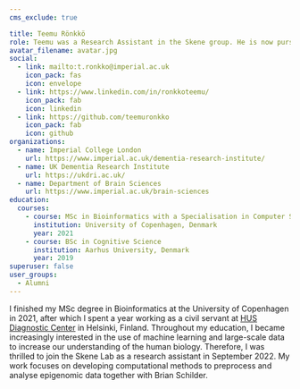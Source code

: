 ```yaml
---
cms_exclude: true

title: Teemu Rönkkö
role: Teemu was a Research Assistant in the Skene group. He is now pursuing a PhD in the Hauser Group at the University of Copenhagen. 
avatar_filename: avatar.jpg
social:
  - link: mailto:t.ronkko@imperial.ac.uk
    icon_pack: fas
    icon: envelope
  - link: https://www.linkedin.com/in/ronkkoteemu/
    icon_pack: fab
    icon: linkedin
  - link: https://github.com/teemuronkko
    icon_pack: fab
    icon: github
organizations:
  - name: Imperial College London
    url: https://www.imperial.ac.uk/dementia-research-institute/
  - name: UK Dementia Research Institute
    url: https://ukdri.ac.uk/
  - name: Department of Brain Sciences
    url: https://www.imperial.ac.uk/brain-sciences
education:
  courses:
    - course: MSc in Bioinformatics with a Specialisation in Computer Science
      institution: University of Copenhagen, Denmark
      year: 2021
    - course: BSc in Cognitive Science
      institution: Aarhus University, Denmark
      year: 2019      
superuser: false
user_groups:
  - Alumni
---
```

I finished my MSc degree in Bioinformatics at the University of Copenhagen in 2021, after which I spent a year working as a civil servant at <a href="https://www.hus.fi/en/about-us/patient-care-quality-and-patient-safety/hus-diagnostic-center">HUS Diagnostic Center</a> in Helsinki, Finland. Throughout my education, I became increasingly interested in the use of machine learning and large-scale data to increase our understanding of the human biology. Therefore, I was thrilled to join the Skene Lab as a research assistant in September 2022. My work focuses on developing computational methods to preprocess and analyse epigenomic data together with Brian Schilder. 
